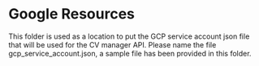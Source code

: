 # Google Resources

This folder is used as a location to put the GCP service account json file that will be used for the CV manager API. Please name the file gcp_service_account.json, a sample file has been provided in this folder.
